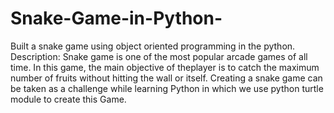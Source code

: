 # Snake-Game-in-Python-
Built a snake game using object oriented programming in the python.
Description: 
Snake game is one of the most popular arcade games of all time. In this game, the main objective of theplayer is to catch the maximum number of fruits without hitting 
the wall or itself. Creating a snake game can be taken as a challenge while learning Python in which we use python turtle module to create this Game.
